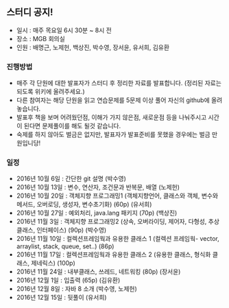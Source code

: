 ## 스터디 공지!
* 일시 : 매주 목요일 6시 30분 ~ 8시 전
* 장소 : MGB 회의실
* 인원 : 배명근, 노제헌, 백상진, 박수영, 장서윤, 유서희, 김유환

### 진행방법
* 매주 각 단원에 대한 발표자가 스터디 후 정리한 자료를 발표합니다. (정리된 자료는 되도록 위키에 올려주세요.)
* 다른 참여자는 해당 단원을 읽고 연습문제를 5문제 이상 풀어 자신의 github에 올려놓습니다. 
* 발표후 책을 보며 어려웠던점, 이해가 가지 않은점, 새로운점 등을 나눠주시고 시간이 된다면 문제풀이를 해도 될것 같습니다.
* 숙제를 하지 않아도 벌금은 없지만, 발표자가 발표준비를 못했을 경우에는 벌금 만원입니당!

### 일정
* 2016년 10월 6일 : 간단한 git 설명 (박수영)
* 2016년 10월 13일 : 변수, 연산자, 조건문과 반복문, 배열 (노제헌)
* 2016년 10월 20일 : 객체지향 프로그래밍1 (객체지향언어, 클래스와 객체, 변수와 메서드, 오버로딩, 생성자, 변수초기화) (60p) (유서희)
* 2016년 10월 27일 : 예외처리, java.lang 패키지 (70p) (백상진)
* 2016년 11월 3일 : 객체지향 프로그래밍2 (상속, 오버라이딩, 제어자, 다형성, 추상클래스, 인터페이스) (90p) (박수영)
* 2016년 11월 10일 : 컬렉션프레임웍과 유용한 클래스 1 (컬렉션 프레임웍- vector, arraylist, stack, queue, set..) (86p)
* 2016년 11월 17일 : 컬렉션프레임웍과 유용한 클래스 2 (유용한 클래스, 형식화 클래스, 제네릭스) (100p)
* 2016년 11월 24일 : 내부클래스, 쓰레드, 네트워킹 (80p) (장서윤)
* 2016년 12월 1일 : 입출력 (65p) (김유환) 
* 2016년 12월 8일 : 자바 8 소개 (박수영, 노제헌)
* 2016년 12월 15일 : 뒷풀이 (유서희)
